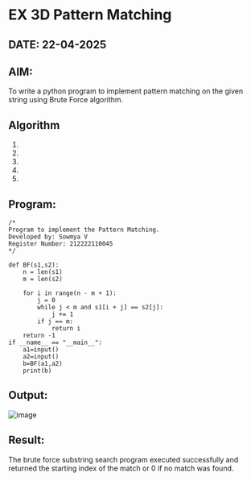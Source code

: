 # EX 3D Pattern Matching
## DATE: 22-04-2025
## AIM:
To write a python program to implement pattern matching on the given string using Brute Force algorithm.



## Algorithm
1. 
2. 
3. 
4.  
5.   

## Program:
```
/*
Program to implement the Pattern Matching.
Developed by: Sowmya V
Register Number: 212222110045
*/

def BF(s1,s2):
    n = len(s1)
    m = len(s2)
    
    for i in range(n - m + 1):
        j = 0
        while j < m and s1[i + j] == s2[j]:
            j += 1
        if j == m:
            return i
    return -1
if __name__ == "__main__":
    a1=input() 
    a2=input() 
    b=BF(a1,a2)
    print(b)

```

## Output:
![image](https://github.com/user-attachments/assets/3bd024ae-e0ad-4a3d-931f-3565b9934229)

## Result:
The brute force substring search program executed successfully and returned the starting index of the match or 0 if no match was found.

